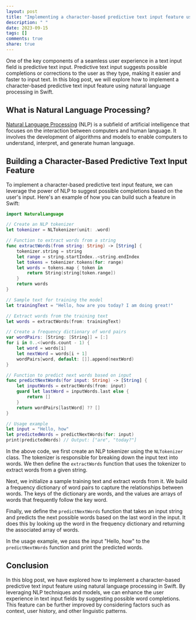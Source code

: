 ```yaml
---
layout: post
title: "Implementing a character-based predictive text input feature using natural language processing in Swift"
description: " "
date: 2023-09-15
tags: []
comments: true
share: true
---
```


One of the key components of a seamless user experience in a text input field is predictive text input. Predictive text input suggests possible completions or corrections to the user as they type, making it easier and faster to input text. In this blog post, we will explore how to implement a character-based predictive text input feature using natural language processing in Swift.

## What is Natural Language Processing?

[Natural Language Processing](https://en.wikipedia.org/wiki/Natural_language_processing) (NLP) is a subfield of artificial intelligence that focuses on the interaction between computers and human language. It involves the development of algorithms and models to enable computers to understand, interpret, and generate human language.

## Building a Character-Based Predictive Text Input Feature

To implement a character-based predictive text input feature, we can leverage the power of NLP to suggest possible completions based on the user's input. Here's an example of how you can build such a feature in Swift:

```swift
import NaturalLanguage

// Create an NLP tokenizer
let tokenizer = NLTokenizer(unit: .word)

// Function to extract words from a string
func extractWords(from string: String) -> [String] {
    tokenizer.string = string
    let range = string.startIndex..<string.endIndex
    let tokens = tokenizer.tokens(for: range)
    let words = tokens.map { token in
        return String(string[token.range])
    }
    return words
}

// Sample text for training the model
let trainingText = "Hello, how are you today? I am doing great!"

// Extract words from the training text
let words = extractWords(from: trainingText)

// Create a frequency dictionary of word pairs
var wordPairs: [String: [String]] = [:]
for i in 0..<(words.count - 1) {
    let word = words[i]
    let nextWord = words[i + 1]
    wordPairs[word, default: []].append(nextWord)
}

// Function to predict next words based on input
func predictNextWords(for input: String) -> [String] {
    let inputWords = extractWords(from: input)
    guard let lastWord = inputWords.last else {
        return []
    }
    return wordPairs[lastWord] ?? []
}

// Usage example
let input = "Hello, how"
let predictedWords = predictNextWords(for: input)
print(predictedWords) // Output: ["are", "today?"]

```

In the above code, we first create an NLP tokenizer using the `NLTokenizer` class. The tokenizer is responsible for breaking down the input text into words. We then define the `extractWords` function that uses the tokenizer to extract words from a given string.

Next, we initialize a sample training text and extract words from it. We build a frequency dictionary of word pairs to capture the relationships between words. The keys of the dictionary are words, and the values are arrays of words that frequently follow the key word.

Finally, we define the `predictNextWords` function that takes an input string and predicts the next possible words based on the last word in the input. It does this by looking up the word in the frequency dictionary and returning the associated array of words.

In the usage example, we pass the input "Hello, how" to the `predictNextWords` function and print the predicted words.

## Conclusion

In this blog post, we have explored how to implement a character-based predictive text input feature using natural language processing in Swift. By leveraging NLP techniques and models, we can enhance the user experience in text input fields by suggesting possible word completions. This feature can be further improved by considering factors such as context, user history, and other linguistic patterns.
